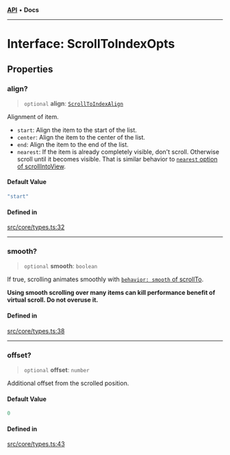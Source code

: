 [**API**](../../API.md) • **Docs**

***

# Interface: ScrollToIndexOpts

## Properties

### align?

> `optional` **align**: [`ScrollToIndexAlign`](../type-aliases/ScrollToIndexAlign.md)

Alignment of item.

- `start`: Align the item to the start of the list.
- `center`: Align the item to the center of the list.
- `end`: Align the item to the end of the list.
- `nearest`: If the item is already completely visible, don't scroll. Otherwise scroll until it becomes visible. That is similar behavior to [`nearest` option of scrollIntoView](https://developer.mozilla.org/en-US/docs/Web/API/Element/scrollIntoView).

#### Default Value

```ts
"start"
```

#### Defined in

[src/core/types.ts:32](https://github.com/inokawa/virtua/blob/98aa56b9fcaf2174be1b18d019adf2076098e81d/src/core/types.ts#L32)

***

### smooth?

> `optional` **smooth**: `boolean`

If true, scrolling animates smoothly with [`behavior: smooth` of scrollTo](https://developer.mozilla.org/en-US/docs/Web/API/Element/scrollTo#behavior).

**Using smooth scrolling over many items can kill performance benefit of virtual scroll. Do not overuse it.**

#### Defined in

[src/core/types.ts:38](https://github.com/inokawa/virtua/blob/98aa56b9fcaf2174be1b18d019adf2076098e81d/src/core/types.ts#L38)

***

### offset?

> `optional` **offset**: `number`

Additional offset from the scrolled position.

#### Default Value

```ts
0
```

#### Defined in

[src/core/types.ts:43](https://github.com/inokawa/virtua/blob/98aa56b9fcaf2174be1b18d019adf2076098e81d/src/core/types.ts#L43)
